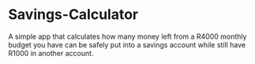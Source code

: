 # Savings-Calculator
A simple app that calculates how many money left from a R4000 monthly budget you have can be safely put into a savings account while still have R1000 in another account.
